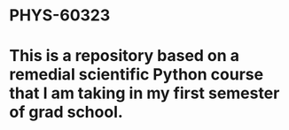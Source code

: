 # PHYS-60323
# This is a repository based on a remedial scientific Python course that I am taking in my first semester of grad school.
